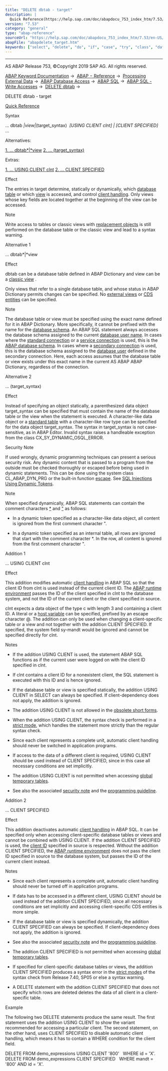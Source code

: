 ```yaml
---
title: "DELETE dbtab - target"
description: |
  Quick Reference(https://help.sap.com/doc/abapdocu_753_index_htm/7.53/en-US/abapdelete_dbtab_shortref.htm) Syntax ... dbtab view(target_syntax)  USING CLIENT clnt  CLIENT SPECIFIED ... Alternatives: 1. ... dbtabview(#!ABAP_ALTERNATIVE_1@1@) 2. ... (target_syntax)
version: "7.53"
category: "general"
type: "abap-reference"
sourceUrl: "https://help.sap.com/doc/abapdocu_753_index_htm/7.53/en-US/abapdelete_target.htm"
abapFile: "abapdelete_target.htm"
keywords: ["select", "delete", "do", "if", "case", "try", "class", "data", "internal-table", "abapdelete", "target"]
---
```


* * *

AS ABAP Release 753, ©Copyright 2019 SAP AG. All rights reserved.

[ABAP Keyword Documentation](https://help.sap.com/doc/abapdocu_753_index_htm/7.53/en-US/abenabap.htm) →  [ABAP − Reference](https://help.sap.com/doc/abapdocu_753_index_htm/7.53/en-US/abenabap_reference.htm) →  [Processing External Data](https://help.sap.com/doc/abapdocu_753_index_htm/7.53/en-US/abenabap_language_external_data.htm) →  [ABAP Database Access](https://help.sap.com/doc/abapdocu_753_index_htm/7.53/en-US/abenabap_sql.htm) →  [ABAP SQL](https://help.sap.com/doc/abapdocu_753_index_htm/7.53/en-US/abenopensql.htm) →  [ABAP SQL - Write Accesses](https://help.sap.com/doc/abapdocu_753_index_htm/7.53/en-US/abenopen_sql_writing.htm) →  [DELETE dbtab](https://help.sap.com/doc/abapdocu_753_index_htm/7.53/en-US/abapdelete_dbtab.htm) → 

DELETE dbtab - target

[Quick Reference](https://help.sap.com/doc/abapdocu_753_index_htm/7.53/en-US/abapdelete_dbtab_shortref.htm)

Syntax

... dbtab *|*view*|*(target\_syntax)  *\[*USING CLIENT clnt*\]* *|* *\[*CLIENT SPECIFIED*\]* ...

Alternatives:

[1\. ... dbtab*|*view](#!ABAP_ALTERNATIVE_1@1@)
[2\. ... (target\_syntax)](#!ABAP_ALTERNATIVE_2@2@)

Extras:

[1\. ... USING CLIENT clnt](#!ABAP_ADDITION_1@1@)
[2\. ... CLIENT SPECIFIED](#!ABAP_ADDITION_2@2@)

Effect

The entries in target determine, statically or dynamically, which [database table](https://help.sap.com/doc/abapdocu_753_index_htm/7.53/en-US/abendatabase_table_glosry.htm "Glossary Entry") or which [view](https://help.sap.com/doc/abapdocu_753_index_htm/7.53/en-US/abenview_glosry.htm "Glossary Entry") is accessed, and control [client handling](https://help.sap.com/doc/abapdocu_753_index_htm/7.53/en-US/abenclient_handling_glosry.htm "Glossary Entry"). Only views whose key fields are located together at the beginning of the view can be accessed.

Note

Write access to tables or classic views with [replacement objects](https://help.sap.com/doc/abapdocu_753_index_htm/7.53/en-US/abenddic_replacement_objects.htm) is still performed on the database table or the classic view and lead to a syntax warning.

Alternative 1

... dbtab*|*view

Effect

dbtab can be a database table defined in ABAP Dictionary and view can be a [classic view](https://help.sap.com/doc/abapdocu_753_index_htm/7.53/en-US/abenclassical_view_glosry.htm "Glossary Entry") .

Only views that refer to a single database table, and whose status in ABAP Dictionary permits changes can be specified. No [external views](https://help.sap.com/doc/abapdocu_753_index_htm/7.53/en-US/abenexternal_view_glosry.htm "Glossary Entry") or [CDS entities](https://help.sap.com/doc/abapdocu_753_index_htm/7.53/en-US/abencds_entity_glosry.htm "Glossary Entry") can be specified.

Note

The database table or view must be specified using the exact name defined for it in ABAP Dictionary. More specifically, it cannot be prefixed with the name for the [database schema](https://help.sap.com/doc/abapdocu_753_index_htm/7.53/en-US/abendatabase_schema_glosry.htm "Glossary Entry"). An ABAP SQL statement always accesses the database schema assigned to the current [database user name](https://help.sap.com/doc/abapdocu_753_index_htm/7.53/en-US/abendatabase_user_name_glosry.htm "Glossary Entry"). In cases where the [standard connection](https://help.sap.com/doc/abapdocu_753_index_htm/7.53/en-US/abenstandard_db_connection_glosry.htm "Glossary Entry") or a [service connection](https://help.sap.com/doc/abapdocu_753_index_htm/7.53/en-US/abenservice_connection_glosry.htm "Glossary Entry") is used, this is the [ABAP database schema](https://help.sap.com/doc/abapdocu_753_index_htm/7.53/en-US/abenabap_db_schema_glosry.htm "Glossary Entry"). In cases where a [secondary connection](https://help.sap.com/doc/abapdocu_753_index_htm/7.53/en-US/abensecondary_db_connection_glosry.htm "Glossary Entry") is used, this is the database schema assigned to the [database user](https://help.sap.com/doc/abapdocu_753_index_htm/7.53/en-US/abendatabase_user_glosry.htm "Glossary Entry") defined in the secondary connection. Here, each access assumes that the database table or view exists under this exact name in the current AS ABAP ABAP Dictionary, regardless of the connection.

Alternative 2

... (target\_syntax)

Effect

Instead of specifying an object statically, a parenthesized data object target\_syntax can be specified that must contain the name of the database table or the view when the statement is executed. A character-like data object or a [standard table](https://help.sap.com/doc/abapdocu_753_index_htm/7.53/en-US/abenstandard_table_glosry.htm "Glossary Entry") with a character-like row type can be specified for the data object target\_syntax. The syntax in target\_syntax is not case-sensitive, as in ABAP Editor. Invalid syntax raises a handleable exception from the class CX\_SY\_DYNAMIC\_OSQL\_ERROR.

Security Note

If used wrongly, dynamic programming techniques can present a serious security risk. Any dynamic content that is passed to a program from the outside must be checked thoroughly or escaped before being used in dynamic statements. This can be done using the system class CL\_ABAP\_DYN\_PRG or the built-in function [escape](https://help.sap.com/doc/abapdocu_753_index_htm/7.53/en-US/abenescape_functions.htm). See [SQL Injections Using Dynamic Tokens](https://help.sap.com/doc/abapdocu_753_index_htm/7.53/en-US/abensql_inj_dyn_tokens_scrty.htm).

Note

When specified dynamically, ABAP SQL statements can contain the comment characters [\*](https://help.sap.com/doc/abapdocu_753_index_htm/7.53/en-US/abencomment.htm) and ["](https://help.sap.com/doc/abapdocu_753_index_htm/7.53/en-US/abencomment.htm) as follows:

-   In a dynamic token specified as a character-like data object, all content is ignored from the first comment character ".

-   In a dynamic token specified as an internal table, all rows are ignored that start with the comment character \*. In the row, all content is ignored from the first comment character ".
    

Addition 1

... USING CLIENT clnt

Effect

This addition modifies automatic [client handling](https://help.sap.com/doc/abapdocu_753_index_htm/7.53/en-US/abenclient_handling_glosry.htm "Glossary Entry") in ABAP SQL so that the client ID from clnt is used instead of the current client ID. The [ABAP runtime environment](https://help.sap.com/doc/abapdocu_753_index_htm/7.53/en-US/abenabap_runtime_envir_glosry.htm "Glossary Entry") passes the ID of the client specified in clnt to the database system, and not the ID of the current client or the client specified in source.

clnt expects a data object of the type c with length 3 and containing a client ID. A literal or a [host variable](https://help.sap.com/doc/abapdocu_753_index_htm/7.53/en-US/abenopen_sql_host_variables.htm) can be specified, prefixed by an escape character @. The addition can only be used when changing a client-specific table or a view and not together with the addition CLIENT SPECIFIED. If specified, the system field sy-mandt would be ignored and cannot be specified directly for clnt.

Notes

-   If the addition USING CLIENT is used, the statement ABAP SQL functions as if the current user were logged on with the client ID specified in clnt.
    
-   If clnt contains a client ID for a nonexistent client, the SQL statement is executed with this ID and is hence ignored.
    
-   If the database table or view is specified statically, the addition USING CLIENT in SELECT can always be specified. If client-dependency does not apply, the addition is ignored.
    
-   The addition USING CLIENT is not allowed in the [obsolete short forms](https://help.sap.com/doc/abapdocu_753_index_htm/7.53/en-US/abenopen_sql_obsolete.htm).
    
-   When the addition USING CLIENT, the syntax check is performed in a [strict mode](https://help.sap.com/doc/abapdocu_753_index_htm/7.53/en-US/abenopensql_strict_mode_740_sp05.htm), which handles the statement more strictly than the regular syntax check.
    
-   Since each client represents a complete unit, automatic client handling should never be switched in application programs.
    
-   If access to the data of a different client is required, USING CLIENT should be used instead of CLIENT SPECIFIED, since in this case all necessary conditions are set implicitly.
    
-   The addition USING CLIENT is not permitted when accessing [global temporary tables](https://help.sap.com/doc/abapdocu_753_index_htm/7.53/en-US/abenddic_database_tables_gtt.htm).
    
-   See also the associated [security note](https://help.sap.com/doc/abapdocu_753_index_htm/7.53/en-US/abenclient_dependent_scrty.htm) and the [programming guideline](https://help.sap.com/doc/abapdocu_753_index_htm/7.53/en-US/abenclient_handling_guidl.htm "Guideline").
    

Addition 2

... CLIENT SPECIFIED

Effect

This addition deactivates automatic [client handling](https://help.sap.com/doc/abapdocu_753_index_htm/7.53/en-US/abenclient_handling_glosry.htm "Glossary Entry") in ABAP SQL. It can be specified only when accessing client-specific database tables or views and cannot be combined with USING CLIENT. If the addition CLIENT SPECIFIED is used, the [client ID](https://help.sap.com/doc/abapdocu_753_index_htm/7.53/en-US/abenclient_identifier_glosry.htm "Glossary Entry") specified in source is respected. Without the addition CLIENT SPECIFIED, the [ABAP runtime environment](https://help.sap.com/doc/abapdocu_753_index_htm/7.53/en-US/abenabap_runtime_envir_glosry.htm "Glossary Entry") does not pass the client ID specified in source to the database system, but passes the ID of the current client instead.

Notes

-   Since each client represents a complete unit, automatic client handling should never be turned off in application programs.
    
-   If data has to be accessed in a different client, USING CLIENT should be used instead of the addition CLIENT SPECIFIED, since all necessary conditions are set implicitly and accessing client-specific CDS entities is more simple.
    
-   If the database table or view is specified dynamically, the addition CLIENT SPECIFIED can always be specified. If client-dependency does not apply, the addition is ignored.
    
-   See also the associated [security note](https://help.sap.com/doc/abapdocu_753_index_htm/7.53/en-US/abenclient_dependent_scrty.htm) and the [programming guideline](https://help.sap.com/doc/abapdocu_753_index_htm/7.53/en-US/abenclient_handling_guidl.htm "Guideline").
    
-   The addition CLIENT SPECIFIED is not permitted when accessing [global temporary tables](https://help.sap.com/doc/abapdocu_753_index_htm/7.53/en-US/abenddic_database_tables_gtt.htm).
    
-   If specified for client-specific database tables or views, the addition CLIENT SPECIFIED produces a syntax error in the [strict modes](https://help.sap.com/doc/abapdocu_753_index_htm/7.53/en-US/abenopensql_strict_modes.htm) of the syntax check from Release 7.40, SP05 or else a syntax warning.
    
-   A DELETE statement with the addition CLIENT SPECIFIED that does not specify which rows are deleted deletes the data of all client in a client-specific table.
    

Example

The following two DELETE statements produce the same result. The first statement uses the addition USING CLIENT to show the variant recommended for accessing a particular client. The second statement, on the other hand, uses CLIENT SPECIFIED to disable automatic client handling, which means it has to contain a WHERE condition for the client field.

DELETE FROM demo\_expressions USING CLIENT '800'
  WHERE id = 'X'.
DELETE FROM demo\_expressions CLIENT SPECIFIED
  WHERE mandt = '800' AND id = 'X'.